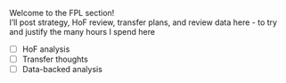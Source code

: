 
Welcome to the FPL section!  
I’ll post strategy, HoF review, transfer plans, and review data here - to try and justify the many hours I spend here

- [ ] HoF analysis  
- [ ] Transfer thoughts
- [ ] Data-backed analysis